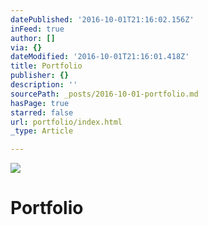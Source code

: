 ```yaml
---
datePublished: '2016-10-01T21:16:02.156Z'
inFeed: true
author: []
via: {}
dateModified: '2016-10-01T21:16:01.418Z'
title: Portfolio
publisher: {}
description: ''
sourcePath: _posts/2016-10-01-portfolio.md
hasPage: true
starred: false
url: portfolio/index.html
_type: Article

---
```

![](https://the-grid-user-content.s3-us-west-2.amazonaws.com/75553e42-ceaf-47fe-b8eb-172953911e5e.gif)

# Portfolio